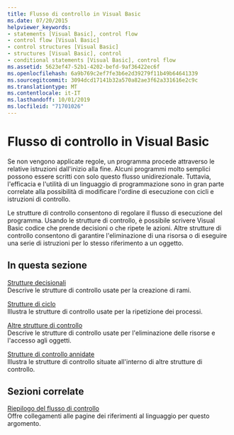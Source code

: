 ```yaml
---
title: Flusso di controllo in Visual Basic
ms.date: 07/20/2015
helpviewer_keywords:
- statements [Visual Basic], control flow
- control flow [Visual Basic]
- control structures [Visual Basic]
- structures [Visual Basic], control
- conditional statements [Visual Basic], control flow
ms.assetid: 5623ef47-52b1-4202-befd-9af36422ec6f
ms.openlocfilehash: 6a9b769c2ef7fe3b6e2d39279f11b49b64641339
ms.sourcegitcommit: 3094dcd17141b32a570a82ae3f62a331616e2c9c
ms.translationtype: MT
ms.contentlocale: it-IT
ms.lasthandoff: 10/01/2019
ms.locfileid: "71701026"
---
```

# <a name="control-flow-in-visual-basic"></a>Flusso di controllo in Visual Basic

Se non vengono applicate regole, un programma procede attraverso le relative istruzioni dall'inizio alla fine. Alcuni programmi molto semplici possono essere scritti con solo questo flusso unidirezionale. Tuttavia, l'efficacia e l'utilità di un linguaggio di programmazione sono in gran parte correlate alla possibilità di modificare l'ordine di esecuzione con cicli e istruzioni di controllo.

 Le strutture di controllo consentono di regolare il flusso di esecuzione del programma. Usando le strutture di controllo, è possibile scrivere Visual Basic codice che prende decisioni o che ripete le azioni. Altre strutture di controllo consentono di garantire l'eliminazione di una risorsa o di eseguire una serie di istruzioni per lo stesso riferimento a un oggetto.
  
## <a name="in-this-section"></a>In questa sezione

 [Strutture decisionali](decision-structures.md)  
 Descrive le strutture di controllo usate per la creazione di rami.

 [Strutture di ciclo](loop-structures.md)  
 Illustra le strutture di controllo usate per la ripetizione dei processi.

 [Altre strutture di controllo](other-control-structures.md)  
 Descrive le strutture di controllo usate per l'eliminazione delle risorse e l'accesso agli oggetti.

 [Strutture di controllo annidate](nested-control-structures.md)  
 Illustra le strutture di controllo situate all'interno di altre strutture di controllo.

## <a name="related-sections"></a>Sezioni correlate

 [Riepilogo del flusso di controllo](../../../language-reference/keywords/control-flow-summary.md)  
 Offre collegamenti alle pagine dei riferimenti al linguaggio per questo argomento.
